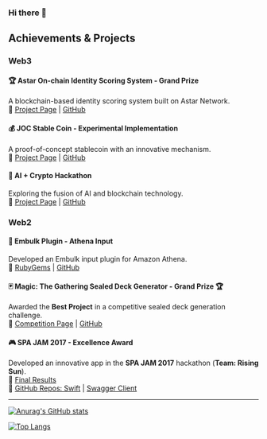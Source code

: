 ### Hi there 👋

## Achievements & Projects

### Web3

#### 🏆 Astar On-chain Identity Scoring System - Grand Prize
A blockchain-based identity scoring system built on Astar Network.  
🔗 [Project Page](https://app.akindo.io/communities/Wjkmqjm4jIPPvNEw/products/gXJ2oJXXrCx6Op8J) | [GitHub](https://github.com/lepus-shinagawa/lepus)

#### 💰 JOC Stable Coin - Experimental Implementation
A proof-of-concept stablecoin with an innovative mechanism.  
🔗 [Project Page](https://app.akindo.io/communities/wKk7da6EaikRRdN7/products/d8BOwBO4ph7a9qQ0) | [GitHub](https://github.com/shinji19/joc-stable-coin)

#### 🤖 AI + Crypto Hackathon
Exploring the fusion of AI and blockchain technology.  
🔗 [Project Page](https://app.akindo.io/communities/Wjkmqjm4jIPPvNEw/products/Be7jq7R2dcdZBkJx) | [GitHub](https://github.com/lepus-shinagawa/gemini)

### Web2

#### 🔌 Embulk Plugin - Athena Input
Developed an Embulk input plugin for Amazon Athena.  
🔗 [RubyGems](https://rubygems.org/gems/embulk-input-athena) | [GitHub](https://github.com/shinji19/embulk-input-athena)

#### 🃏 Magic: The Gathering Sealed Deck Generator - Grand Prize 🏆
Awarded the **Best Project** in a competitive sealed deck generation challenge.  
🔗 [Competition Page](https://sekappy.com/c1ff32633d8b4ea5b01e01e5a024a08d) | [GitHub](https://github.com/shinji19/sealed-deck-generator)

#### 🎮 SPA JAM 2017 - Excellence Award
Developed an innovative app in the **SPA JAM 2017** hackathon (**Team: Rising Sun**).  
🔗 [Final Results](https://history.spajam.jp/2017/final/result/)  
🔗 [GitHub Repos: Swift](https://github.com/antexe/swift) | [Swagger Client](https://github.com/antexe/swagger-client)

---

[![Anurag's GitHub stats](https://github-readme-stats.vercel.app/api?username=shinji19)](https://github.com/anuraghazra/github-readme-stats)

[![Top Langs](https://github-readme-stats.vercel.app/api/top-langs/?username=shinji19)](https://github.com/anuraghazra/github-readme-stats)
